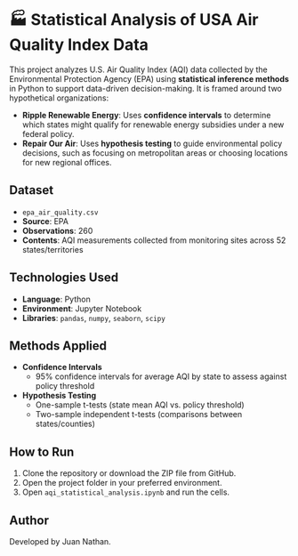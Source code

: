 # 🏭 Statistical Analysis of USA Air Quality Index Data

This project analyzes U.S. Air Quality Index (AQI) data collected by the Environmental Protection Agency (EPA) using **statistical inference methods** in Python to support data-driven decision-making. It is framed around two hypothetical organizations:

- **Ripple Renewable Energy**: Uses **confidence intervals** to determine which states might qualify for renewable energy subsidies under a new federal policy.  
- **Repair Our Air**: Uses **hypothesis testing** to guide environmental policy decisions, such as focusing on metropolitan areas or choosing locations for new regional offices.  

## Dataset

- `epa_air_quality.csv`
- **Source**: EPA
- **Observations**: 260
- **Contents**: AQI measurements collected from monitoring sites across 52 states/territories

## Technologies Used

- **Language**: Python
- **Environment**: Jupyter Notebook
- **Libraries**: `pandas`, `numpy`, `seaborn`, `scipy`

## Methods Applied

- **Confidence Intervals**
  - 95% confidence intervals for average AQI by state to assess against policy threshold
- **Hypothesis Testing**
  - One-sample t-tests (state mean AQI vs. policy threshold)  
  - Two-sample independent t-tests (comparisons between states/counties)
 
## How to Run

1. Clone the repository or download the ZIP file from GitHub.
2. Open the project folder in your preferred environment.
3. Open `aqi_statistical_analysis.ipynb` and run the cells.

## Author

Developed by Juan Nathan.
